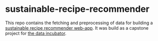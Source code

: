 # sustainable-recipe-recommender

This repo contains the fetching and preprocessing of data for building a [sustainable recipe recommender web-app](https://github.com/sbuergers/sustainable-recipe-recommender-website). 
It was build as a capstone project for [the data incubator](https://www.thedataincubator.com/). 

